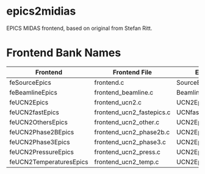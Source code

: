 # epics2midias

EPICS MIDAS frontend, based on original from Stefan Ritt.

# Frontend Bank Names

| Frontend | Frontend File | Equipment | Bank |
| -------- | ------------- | --------- | ---- |
| feSourceEpics | frontend.c | SourceEpics | EPSR |
| feBeamlineEpics | frontend\_beamline.c | BeamlineEpics | EPBL |
| feUCN2Epics | frontend\_ucn2.c | UCN2Epics | EPUC |
| feUCN2fastEpics | frontend\_ucn2\_fastepics.c | UCNfastEpics | EPFA |
| feUCN2OthersEpics | frontend\_ucn2\_other.c | UCN2EpicsOthers | EP2O |
| feUCN2Phase2BEpics | frontend\_ucn2\_phase2b.c | UCN2EpicsPhase2B | EPH2 |
| feUCN2Phase3Epics | frontend\_ucn2\_phase3.c | UCN2EpicsPhase3 | EP3A |
| feUCN2PressureEpics | frontend\_ucn2\_press.c | UCN2EpicsPressures | EP2P |
| feUCN2TemperaturesEpics | frontend\_ucn2\_temp.c | UCN2EpicsTemperature | EP2T |
